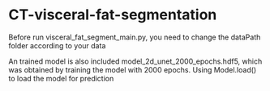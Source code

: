 # CT-visceral-fat-segmentation
Before run visceral_fat_segment_main.py, you need to change the dataPath folder according to your data

An trained model is also included model_2d_unet_2000_epochs.hdf5, which was obtained by training the model with 2000 epochs. Using Model.load() to load the model for prediction

